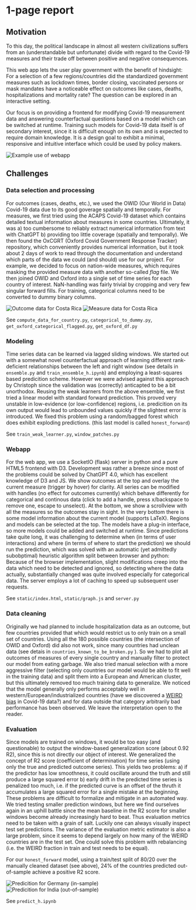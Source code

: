 # 1-page report

## Motivation

To this day, the political landscape in almost all western civilizations suffers from an (understandable but unfortunate) divide with regard to the Covid-19 measures and their trade off between positive and negative consequences.

This web app lets the user play government with the benefit of hindsight: For a selection of a few regions/countries did the standardized government measures such as lockdown times, border closing, vaccinated persons or mask mandates have a noticeable effect on outcomes like cases, deaths, hospitalizations and mortality rate? The question can be explored in an interactive setting.

Our focus is on providing a frontend for modifying Covid-19 measurement data and answering counterfactual questions based on a model which can be switched at runtime. Training such models for Covid-19 data itself is of secondary interest, since it is difficult enough on its own and is expected to require domain knowledge. It is a design goal to exhibit a minimal, responsive and intuitive interface which could be used by policy makers.

![Example use of webapp](report/webapp.png "Example use of webapp")

## Challenges

### Data selection and processing

For outcomes (cases, deaths, etc.), we used the OWID (Our World in Data) Covid-19 data due to its good goverage spatially and temporally. For measures, we first tried using the ACAPS Covid-19 dataset which contains detailed textual information about measures in some countries. Ultimately, it was a) too cumbersome to reliably extract numerical information from text with ChatGPT b) providing too little coverage (spatially and temporally). We then found the OxCGRT (Oxford Covid Government Response Tracker) repository, which conveniently provides numerical information, but it took about 2 days of work to read through the documentation and understand which parts of the data we could (and should) use for our project. For example, we decided to focus on nation-wide measures, which requires masking the provided measure data with another so-called *flag* file. We then joined OWID and Oxford into a single set of time series for each country of interest. NaN-handling was fairly trivial by cropping and very few singular forward fills. For training, categorical columns need to be converted to dummy binary columns.

![Outcome data for Costa Rica](report/costa_rica_outcomes.png "Costa Rica Outcomes")
![Measure data for Costa Rica](report/costa_rica_measures.png "Costa Rica Measures")

See `compute_data_for_country.py`, `categorical_to_dummy.py`, `get_oxford_categorical_flagged.py`, `get_oxford_df.py`

### Modeling

Time series data can be learned via lagged sliding windows. We started out with a somewhat novel counterfactual approach of learning different rank-deficient relationships between the left and right window (see details in `ensemble.py` and `train_ensemble_h.ipynb`) and employing a least-squares based predicition scheme. However we were advised against this approach by Christoph since the validation was (correctly) anticapted to be a bit unorthodox. Reusing the weak learners from the above ensemble, we first tried a linear model with standard forward prediction. This proved very unstable in low-evidence (or low-confidence) regions, i.e. predicition on its own output would lead to unbounded values quickly if the slightest error is introduced. We fixed this problem using a random/bagged forest which does exhibit exploding predictions. (this last model is called `honest_forward`)

See `train_weak_learner.py`, `window_patches.py`

### Webapp

For the web app, we use a SocketIO (flask) server in python and a pure HTML5 frontend with D3. Development was rather a breeze since most of the problems could be solved by ChatGPT 4.0, which has excellent knowledge of D3 and JS. We show outcomes at the top and overlay the current measure (trigger by hover) for clarity. All series can be modified with handles (no effect for outcomes currently) which behave differently for categorical and continous data (click to add a handle, press x/backspace to remove one, escape to unselect). At the bottom, we show a scrollview with all the measures so the outcomes stay in sight. In the very bottom there is some model information about the current model (supports LaTeX). Regions and models can be selected at the top. The models have a plug-in interface, so more models could be added and switched at runtime. Since predictions take quite long, it was challenging to determine when (in terms of user interactions) and where (in terms of where to start the prediction) we should run the prediction, which was solved with an automatic (yet admittedly subobptimal) heuristic algorithm split between browser and python: Because of the browser implementation, slight modifications creep into the data which need to be detected and ignored, so detecting where the data actually, substantially changed was quite involved especially for categorical data. The server employs a lot of caching to speed up subsequent user requests.

See `static/index.html`, `static/graph.js` and `server.py`

### Data cleaning

Originally we had planned to include hospitalization data as an outcome, but few countries provided that which would restrict us to only train on a small set of countries. Using all the 180 possible countries (the intersection of OWID and Oxford) did also not work, since many countries had unclean data (see detais in `countries_known_to_be_broken.py` ). So we had to plot all outcomes of measures of every single country and manually filter to protect our model from eating garbage. We also tried manual selection with a more aggressive filter (selecting only countries our model would be able to fit well in the training data) and split them into a European and American cluster, but this ultimately removed too much training data to generalize. We noticed that the model generally only performs acceptably well in western/European/industrialized countries (have we discovered a [WEIRD bias](https://en.wikipedia.org/wiki/Psychology#WEIRD_bias) in Covid-19 data?) and for data outside that category arbitrarily bad performance has been observed. We leave the interpretation open to the reader.

### Evaluation

Since models are trained on windows, it would be too easy (and questionable) to output the window-based generalization score (about 0.92 R2), since this is not directly our object of interest. We generalized the concept of R2 score (coefficient of determination) for time series (using only the true and predicted outcome series). This yields two problems: a) if the predictor has low smoothness, it could oscillate around the truth and still produce a large squared error b) early drift in the predicted time series is penalized too much, i.e. if the predicted curve is an offset of the thruth it accumulates a large squared error for a single mistake at the beginning. These problems are difficult to formalize and mitigate in an automated way. We tried testing smaller prediction windows, but here we find ourselves again in an uphill battle since the mean baseline in the R2 score for smaller windows become already increasingly hard to beat. Thus evaluation metrics need to be taken with a grain of salt. Luckily one can always visually inspect test set predictions. The variance of the evaluation metric estimator is also a large problem, since it seems to depend largely on how many of the WEIRD countries are in the test set. One could solve this problem with rebalancing (i.e. the WEIRD fraction in train and test needs to be equal).

For our `honest_forward` model, using a train/test split of 80/20 over the manually cleaned dataset (see above), 24% of the countries predicted out-of-sample achieve a positive R2 score.

![Predicition for Germany (in-sample)](report/germany.png "Germany (in-sample)")
![Predicition for India (out-of-sample)](report/india.png "India (out-of-sample)")

See `predict_h.ipynb`